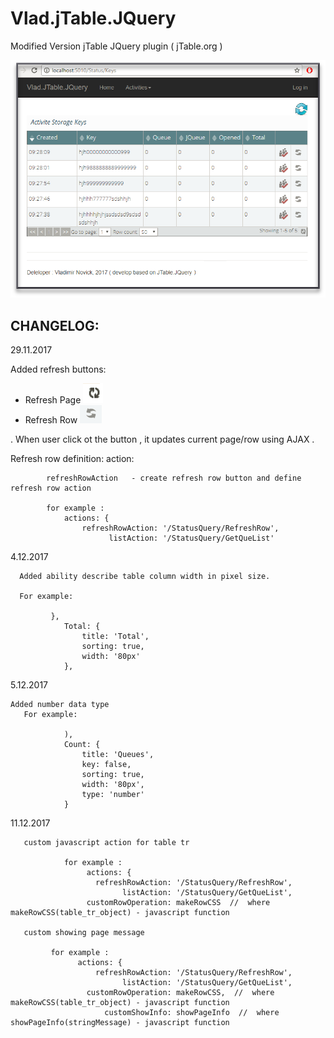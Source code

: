 # Vlad.jTable.JQuery

Modified Version jTable  JQuery plugin ( jTable.org )

![screenshot](https://raw.githubusercontent.com/Vladimir-Novick/Vlad.jTable.JQuery/master/screenshots/screen.png)

## CHANGELOG:

29.11.2017

  Added refresh buttons:

  *  Refresh Page  ![refresh page](https://raw.githubusercontent.com/Vladimir-Novick/Vlad.jTable.JQuery/master/screenshots/refresh_page.png) 
  *  Refresh Row  ![refresh page](https://raw.githubusercontent.com/Vladimir-Novick/Vlad.jTable.JQuery/master/screenshots/refresh_button.png) 
  
 . When user click ot the button , it updates current page/row using AJAX .
 
 Refresh row definition:
     action:

            refreshRowAction   - create refresh row button and define refresh row action

            for example :
                actions: {
                    refreshRowAction: '/StatusQuery/RefreshRow',
                          listAction: '/StatusQuery/GetQueList'
 
4.12.2017
 
      Added ability describe table column width in pixel size. 
	  
	  For example:
	     
             },
                Total: {
                    title: 'Total',
                    sorting: true,
                    width: '80px'
                },

5.12.2017

	Added number data type 
	   For example:
	   
	            ),
                Count: {
                    title: 'Queues',
                    key: false,
                    sorting: true,
                    width: '80px',
                    type: 'number'
                }
				
11.12.2017

       custom javascript action for table tr

                for example :
                     actions: {
                       refreshRowAction: '/StatusQuery/RefreshRow',
                             listAction: '/StatusQuery/GetQueList',
                     customRowOperation: makeRowCSS  //  where makeRowCSS(table_tr_object) - javascript function

       custom showing page message

             for example :
                   actions: {
                       refreshRowAction: '/StatusQuery/RefreshRow',
                             listAction: '/StatusQuery/GetQueList',
                     customRowOperation: makeRowCSS,  //  where makeRowCSS(table_tr_object) - javascript function
                         customShowInfo: showPageInfo  //  where showPageInfo(stringMessage) - javascript function 				

